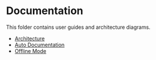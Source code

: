# Documentation

This folder contains user guides and architecture diagrams.

- [Architecture](./architecture.md)
- [Auto Documentation](./auto-documentation.md)
- [Offline Mode](./offline-mode.md)
